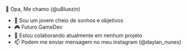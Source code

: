  👋 Opa, Me chamo (@uBluezin)
- 👀 Sou um jovem cheio de sonhos e objetivos
- 🎮 Futuro GameDev
- 🤝 Estou colaborando atualmente em nenhum projeto
- 📫 Podem me enviar mensagem no meu instagram (@daylan_nunes)

<!---
uBluezin is a ✨ special ✨ repository because its `README.md` (this file) appears on your GitHub profile.
You can click the Preview link to take a look at your changes.
